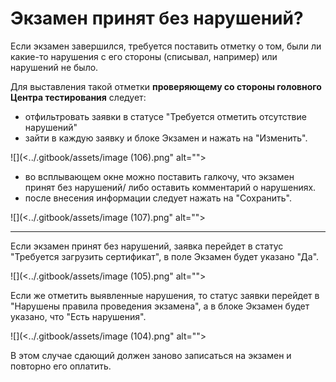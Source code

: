 # Экзамен принят без нарушений?

Если экзамен завершился, требуется поставить отметку о том, были ли какие-то нарушения с его стороны (списывал, например) или нарушений не было.&#x20;

Для выставления такой отметки **проверяющему со стороны головного Центра тестирования** следует:

* &#x20;отфильтровать заявки в статусе "Требуется отметить отсутствие нарушений"&#x20;
* зайти в каждую заявку и  блоке Экзамен и нажать на "Изменить".&#x20;

![](<../.gitbook/assets/image (106).png" alt=""><figcaption></figcaption></figure>

* во всплывающем окне можно поставить галкочу, что экзамен принят без нарушений/ либо оставить комментарий о нарушениях.
* после внесения информации следует нажать на "Сохранить".

![](<../.gitbook/assets/image (107).png" alt=""><figcaption></figcaption></figure>

***

Если экзамен принят без нарушений, заявка перейдет в статус "Требуется загрузить сертификат", в поле Экзамен будет указано "Да".&#x20;

![](<../.gitbook/assets/image (105).png" alt=""><figcaption></figcaption></figure>

Если же отметить выявленные нарушения, то статус заявки перейдет в "Нарушены правила проведения экзамена", а в блоке Экзамен будет указано, что "Есть нарушения".&#x20;

![](<../.gitbook/assets/image (104).png" alt=""><figcaption></figcaption></figure>

В этом случае сдающий должен заново записаться на экзамен и повторно его оплатить.&#x20;
